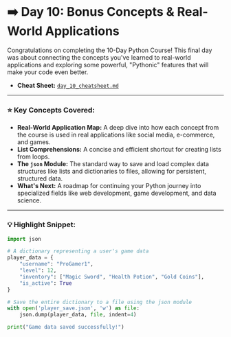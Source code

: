 # ➡️ Day 10: Bonus Concepts & Real-World Applications

Congratulations on completing the 10-Day Python Course! This final day was about connecting the concepts you've learned to real-world applications and exploring some powerful, "Pythonic" features that will make your code even better.

* **Cheat Sheet:** [`day_10_cheatsheet.md`](./Ultimate_cheatsheet.md)

---

### ⭐ Key Concepts Covered:

* **Real-World Application Map:** A deep dive into how each concept from the course is used in real applications like social media, e-commerce, and games.
* **List Comprehensions:** A concise and efficient shortcut for creating lists from loops.
* **The `json` Module:** The standard way to save and load complex data structures like lists and dictionaries to files, allowing for persistent, structured data.
* **What's Next:** A roadmap for continuing your Python journey into specialized fields like web development, game development, and data science.

---

### 💡 Highlight Snippet:

```python
import json

# A dictionary representing a user's game data
player_data = {
    "username": "ProGamer1",
    "level": 12,
    "inventory": ["Magic Sword", "Health Potion", "Gold Coins"],
    "is_active": True
}

# Save the entire dictionary to a file using the json module
with open('player_save.json', 'w') as file:
    json.dump(player_data, file, indent=4)

print("Game data saved successfully!")
